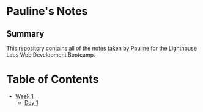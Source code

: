# Pauline's Notes

## Summary 

This repository contains all of the notes taken by [Pauline](https://github.com/mzparulina) for the Lighthouse Labs Web Development Bootcamp.

# Table of Contents
* [Week 1](/Week_1)
  * [Day 1](/Week_1/Day_1)
